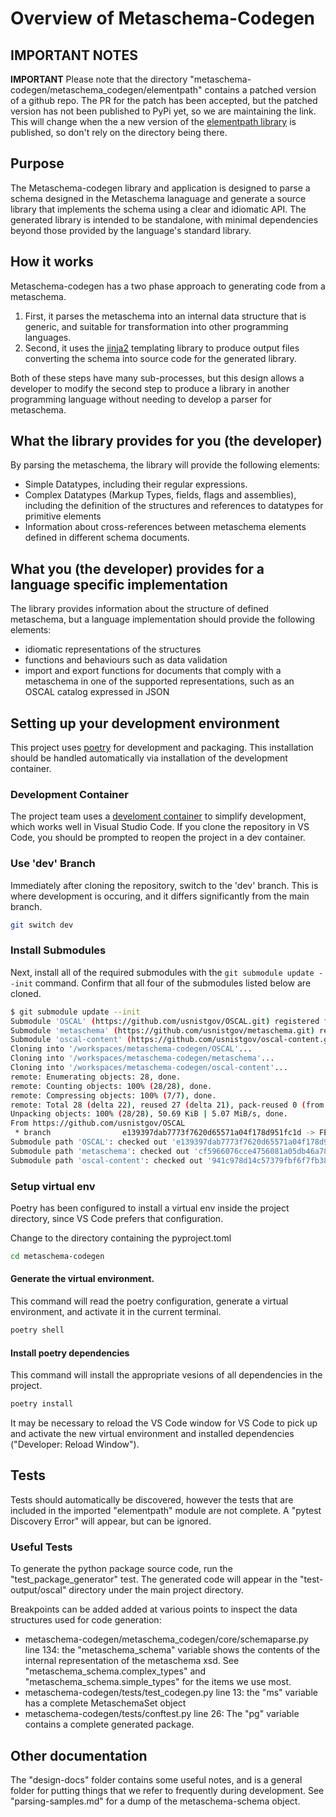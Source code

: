 # Overview of Metaschema-Codegen

## IMPORTANT NOTES 

**IMPORTANT** Please note that the directory "metaschema-codegen/metaschema_codegen/elementpath" contains a patched version of a github repo. The PR for the patch has been accepted, but the patched version has not been published to PyPi yet, so we are maintaining the link. This will change when the a new version of the [elementpath library](https://pypi.org/project/elementpath/) is published, so don't rely on the directory being there.

## Purpose

The Metaschema-codegen library and application is designed to parse a schema designed in the Metaschema lanaguage and generate a source library that implements the schema using a clear and idiomatic API. The generated library is intended to be standalone, with minimal dependencies beyond those provided by the language's standard library.

## How it works

Metaschema-codegen has a two phase approach to generating code from a metaschema.

1. First, it parses the metaschema into an internal data structure that is generic, and suitable for transformation into other programming languages.
1. Second, it uses the [jinja2](https://jinja.palletsprojects.com/en/3.0.x/) templating library to produce output files converting the schema into source code for the generated library.

Both of these steps have many sub-processes, but this design allows a developer to modify the second step to produce a library in another programming language without needing to develop a parser for metaschema. 

## What the library provides for you (the developer)

By parsing the metaschema, the library will provide the following elements:

- Simple Datatypes, including their regular expressions.
- Complex Datatypes (Markup Types, fields, flags and assemblies), including the definition of the structures and references to datatypes for primitive elements
- Information about cross-references between metaschema elements defined in different schema documents.

## What you (the developer) provides for a language specific implementation

The library provides information about the structure of defined metaschema, but a language implementation should provide the following elements:

- idiomatic representations of the structures
- functions and behaviours such as data validation
- import and export functions for documents that comply with a metaschema in one of the supported representations, such as an OSCAL catalog expressed in JSON

## Setting up your development environment

This project uses [poetry](https://python-poetry.org/) for development and packaging. This installation should be handled automatically via installation of the development container.

### Development Container

The project team uses a [develoment container](https://containers.dev/) to simplify development, which works well in Visual Studio Code. If you clone the repository in VS Code, you should be prompted to reopen the project in a dev container.

### Use 'dev' Branch

Immediately after cloning the repository, switch to the 'dev' branch. This is where development is occuring, and it differs significantly from the main branch.

```sh
git switch dev
```

### Install Submodules

Next, install all of the required submodules with the `git submodule update --init` command. Confirm that all four of the submodules listed below are cloned.

```sh
$ git submodule update --init
Submodule 'OSCAL' (https://github.com/usnistgov/OSCAL.git) registered for path 'OSCAL'
Submodule 'metaschema' (https://github.com/usnistgov/metaschema.git) registered for path 'metaschema'
Submodule 'oscal-content' (https://github.com/usnistgov/oscal-content.git) registered for path 'oscal-content'
Cloning into '/workspaces/metaschema-codegen/OSCAL'...
Cloning into '/workspaces/metaschema-codegen/metaschema'...
Cloning into '/workspaces/metaschema-codegen/oscal-content'...
remote: Enumerating objects: 28, done.
remote: Counting objects: 100% (28/28), done.
remote: Compressing objects: 100% (7/7), done.
remote: Total 28 (delta 22), reused 27 (delta 21), pack-reused 0 (from 0)
Unpacking objects: 100% (28/28), 50.69 KiB | 5.07 MiB/s, done.
From https://github.com/usnistgov/OSCAL
 * branch                e139397dab7773f7620d65571a04f178d951fc1d -> FETCH_HEAD
Submodule path 'OSCAL': checked out 'e139397dab7773f7620d65571a04f178d951fc1d'
Submodule path 'metaschema': checked out 'cf5966076cce4756081a05db46a784f5fb25af27'
Submodule path 'oscal-content': checked out '941c978d14c57379fbf6f7fb388f675067d5bff7'
```

### Setup virtual env

Poetry has been configured to install a virtual env inside the project directory, since VS Code prefers that configuration.

Change to the directory containing the pyproject.toml

```sh
cd metaschema-codegen
```

#### Generate the virtual environment. 
This command will read the poetry configuration, generate a virtual environment, and activate it in the current terminal.

```sh
poetry shell
```

#### Install poetry dependencies
This command will install the appropriate vesions of all dependencies in the project.

```sh
poetry install
```

 It may be necessary to reload the VS Code window for VS Code to pick up and activate the new virtual environment and installed dependencies ("Developer: Reload Window").


## Tests

 Tests should automatically be discovered, however the tests that are included in the imported "elementpath" module are not complete. A "pytest Discovery Error" will appear, but can be ignored. 

### Useful Tests

To generate the python package source code, run the "test_package_generator" test. The generated code will appear in the "test-output/oscal" directory under the main project directory. 
 
Breakpoints can be added added at various points to inspect the data structures used for code generation:

- metaschema-codegen/metaschema_codegen/core/schemaparse.py line 134: the "metaschema_schema" variable shows the contents of the internal representation of the metaschema xsd. See "metaschema_schema.complex_types" and "metaschema_schema.simple_types" for the items we use most.
- metaschema-codegen/tests/test_codegen.py line 13: the "ms" variable has a complete MetaschemaSet object
- metaschema-codegen/tests/conftest.py line 26: The "pg" variable contains a complete generated package.

## Other documentation

The "design-docs" folder contains some useful notes, and is a general folder for putting things that we refer to frequently during development. See "parsing-samples.md" for a dump of the metaschema-schema object.